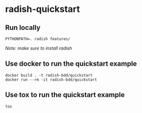 # radish-quickstart

## Run locally

```
PYTHONPATH=. radish features/
```

*Note: make sure to install radish*

## Use docker to run the quickstart example

```
docker build . -t radish-bdd/quickstart
docker run --rm -it radish-bdd/quickstart
```

## Use tox to run the quickstart example

```
tox
```
